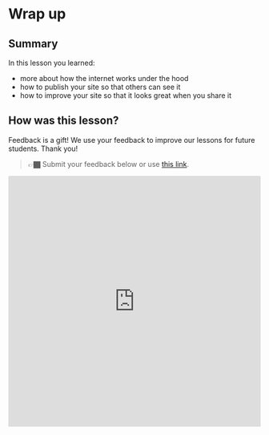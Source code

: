 # Wrap up

## Summary

In this lesson you learned:

- more about how the internet works under the hood
- how to publish your site so that others can see it
- how to improve your site so that it looks great when you share it

## How was this lesson?

Feedback is a gift! We use your feedback to improve our lessons for future students. Thank you!

<!-- TODO: Update form -->

> 👉🏿 Submit your feedback  below or use [this link](https://docs.google.com/forms/d/e/1FAIpQLSdBxDKE_N46Nrnj8NhOKevtgsEpTGi5ay1qs5Vdd9MO6B4Dpw/viewform?usp=sf_link).

<div style="width:100%;height:500px;"><iframe src="https://docs.google.com/forms/d/e/1FAIpQLSdBxDKE_N46Nrnj8NhOKevtgsEpTGi5ay1qs5Vdd9MO6B4Dpw/viewform?usp=sf_link" frameborder="0" sandbox="allow-scripts allow-popups allow-top-navigation-by-user-activation allow-forms allow-same-origin" allowfullscreen="" style="width: 100%; height: 100%; border-radius: 1px; pointer-events: auto; background-color: white;"></iframe></div>
